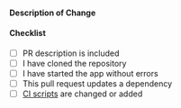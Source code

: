 #### Description of Change
<!--
Thank you for your Pull Request. Please provide a description below and review the requirements (checklist) also below!
-->

#### Checklist
<!--
Remove the items that don't apply. For completed items, change [ ] to [x].
-->

- [ ] PR description is included
- [ ] I have cloned the repository
- [ ] I have started the app without errors
- [ ] This pull request updates a dependency
- [ ] [CI scripts](https://github.com/CreatorsTF/Creators.TF-Community-Launcher/tree/master/.github/workflows) are changed or added

